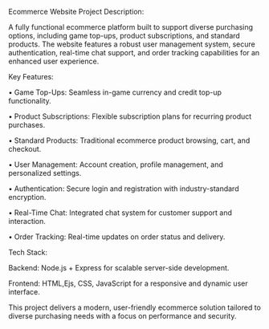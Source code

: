 Ecommerce Website Project Description:

A fully functional ecommerce platform built to support diverse purchasing options, including game top-ups, product subscriptions, and standard products. The website features a robust user management system, secure authentication, real-time chat support, and order tracking capabilities for an enhanced user experience.

Key Features:

• Game Top-Ups: Seamless in-game currency and credit top-up functionality.

• Product Subscriptions: Flexible subscription plans for recurring product purchases.

• Standard Products: Traditional ecommerce product browsing, cart, and checkout.

• User Management: Account creation, profile management, and personalized settings.

• Authentication: Secure login and registration with industry-standard encryption.

• Real-Time Chat: Integrated chat system for customer support and interaction.

• Order Tracking: Real-time updates on order status and delivery.


Tech Stack:

Backend: Node.js + Express for scalable server-side development. 

Frontend: HTML,Ejs, CSS, JavaScript for a responsive and dynamic user interface.

This project delivers a modern, user-friendly ecommerce solution tailored to diverse purchasing needs with a focus on performance and security.
